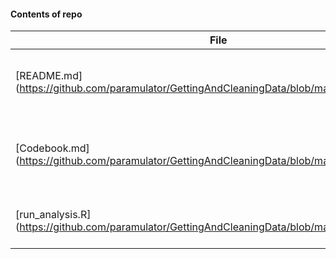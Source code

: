 #### Contents of repo
File            | Description
----------------|---------------------------------------------------------------------
[README.md] (https://github.com/paramulator/GettingAndCleaningData/blob/master/README.md)       | Detailed instructions for creating the tidy dataset, and related info.
[Codebook.md] (https://github.com/paramulator/GettingAndCleaningData/blob/master/CodeBook.md)     | Detailed description of source data, transformations, and resulting tidy data.
[run_analysis.R] (https://github.com/paramulator/GettingAndCleaningData/blob/master/run_analysis.R)  | R script to read source data and produce a tidy dataset
